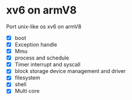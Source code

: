 # xv6 on armV8
Port unix-like os xv6 on armV8

- [x] boot
- [x] Exception handle
- [x] Mmu
- [x] process and schedule
- [x] Timer interrupt and syscall
- [x] block storage device management and driver
- [x] filesystem
- [x] shell
- [x] Multi core

